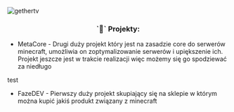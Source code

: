 <p align="left"> <img src="https://komarev.com/ghpvc/?username=gethertv&label=Profile%20views&color=orange&style=flat" alt="gethertv" /> </p>

<h3 align="center">`🤔` Projekty:</h3>

- MetaCore - Drugi duży projekt który jest na zasadzie core do serwerów minecraft, umożliwia on zoptymalizowanie serwerów i upiększenie ich. Projekt jeszcze jest w trakcie realizacji więc możemy się go spodziewać za niedługo
<p background-image: linear-gradient(to right, red , yellow)>test</p>

- FazeDEV - Pierwszy duży projekt skupiający się na sklepie w którym można kupić jakiś produkt związany z minecraft
